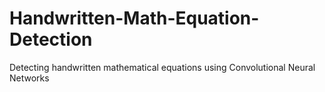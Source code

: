 # Handwritten-Math-Equation-Detection
Detecting handwritten mathematical equations using Convolutional Neural Networks

